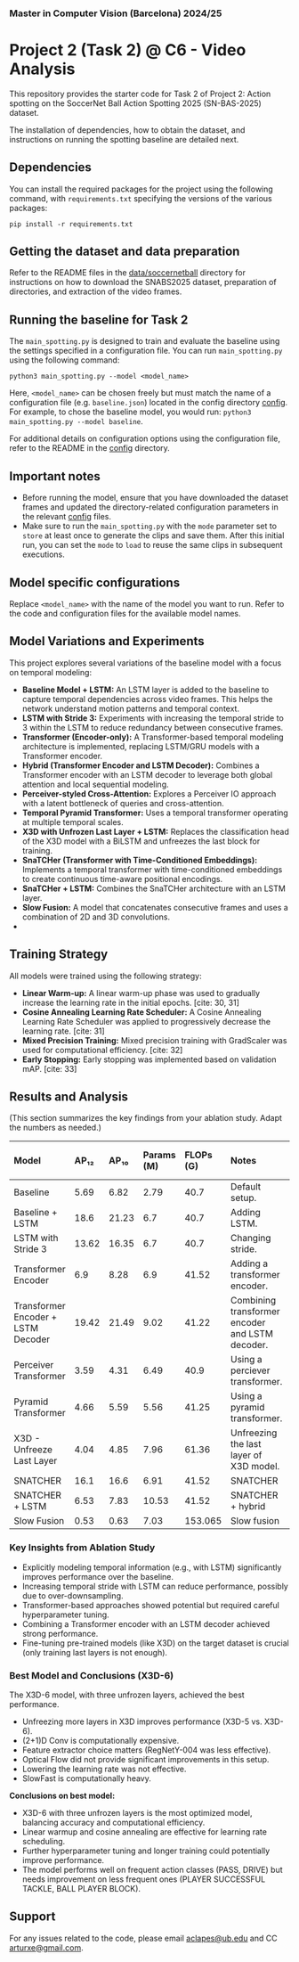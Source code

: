 ### Master in Computer Vision (Barcelona) 2024/25
# Project 2 (Task 2) @ C6 - Video Analysis

This repository provides the starter code for Task 2 of Project 2: Action spotting on the SoccerNet Ball Action Spotting 2025 (SN-BAS-2025) dataset.

The installation of dependencies, how to obtain the dataset, and instructions on running the spotting baseline are detailed next.

## Dependencies

You can install the required packages for the project using the following command, with `requirements.txt` specifying the versions of the various packages:

```
pip install -r requirements.txt
```

## Getting the dataset and data preparation

Refer to the README files in the [data/soccernetball](/data/soccernetball) directory for instructions on how to download the SNABS2025 dataset, preparation of directories, and extraction of the video frames.


## Running the baseline for Task 2

The `main_spotting.py` is designed to train and evaluate the baseline using the settings specified in a configuration file. You can run `main_spotting.py` using the following command:

```
python3 main_spotting.py --model <model_name>
```

Here, `<model_name>` can be chosen freely but must match the name of a configuration file (e.g. `baseline.json`) located in the config directory [config](/config/). For example, to chose the baseline model, you would run: `python3 main_spotting.py --model baseline`.

For additional details on configuration options using the configuration file, refer to the README in the [config](/config/) directory.

## Important notes

- Before running the model, ensure that you have downloaded the dataset frames and updated the directory-related configuration parameters in the relevant [config](/config/) files.
- Make sure to run the `main_spotting.py` with the `mode` parameter set to `store` at least once to generate the clips and save them. After this initial run, you can set the `mode` to `load` to reuse the same clips in subsequent executions.

## Model specific configurations
Replace `<model_name>` with the name of the model you want to run.  Refer to the code and configuration files for the available model names.

## Model Variations and Experiments

This project explores several variations of the baseline model with a focus on temporal modeling:

-   **Baseline Model + LSTM:** An LSTM layer is added to the baseline to capture temporal dependencies across video frames. This helps the network understand motion patterns and temporal context. 
-   **LSTM with Stride 3:** Experiments with increasing the temporal stride to 3 within the LSTM to reduce redundancy between consecutive frames.
-   **Transformer (Encoder-only):** A Transformer-based temporal modeling architecture is implemented, replacing LSTM/GRU models with a Transformer encoder.
-   **Hybrid (Transformer Encoder and LSTM Decoder):** Combines a Transformer encoder with an LSTM decoder to leverage both global attention and local sequential modeling. 
-   **Perceiver-styled Cross-Attention:** Explores a Perceiver IO approach with a latent bottleneck of queries and cross-attention. 
-   **Temporal Pyramid Transformer:** Uses a temporal transformer operating at multiple temporal scales.
-   **X3D with Unfrozen Last Layer + LSTM:** Replaces the classification head of the X3D model with a BiLSTM and unfreezes the last block for training. 
-   **SnaTCHer (Transformer with Time-Conditioned Embeddings):** Implements a temporal transformer with time-conditioned embeddings to create continuous time-aware positional encodings.
-   **SnaTCHer + LSTM:** Combines the SnaTCHer architecture with an LSTM layer.
-   **Slow Fusion:** A model that concatenates consecutive frames and uses a combination of 2D and 3D convolutions.
-   
## Training Strategy

All models were trained using the following strategy:

-   **Linear Warm-up:** A linear warm-up phase was used to gradually increase the learning rate in the initial epochs. [cite: 30, 31]
-   **Cosine Annealing Learning Rate Scheduler:** A Cosine Annealing Learning Rate Scheduler was applied to progressively decrease the learning rate. [cite: 31]
-   **Mixed Precision Training:** Mixed precision training with GradScaler was used for computational efficiency. [cite: 32]
-   **Early Stopping:** Early stopping was implemented based on validation mAP. [cite: 33]

## Results and Analysis

(This section summarizes the key findings from your ablation study. Adapt the numbers as needed.)

| Model                                  | AP₁₂  | AP₁₀  | Params (M) | FLOPs (G) | Notes                                                                                                | Improvement AP₁₀ over baseline |
| :------------------------------------- | :---- | :---- | :--------- | :-------- | :--------------------------------------------------------------------------------------------------- | :----------------------------- |
| Baseline                               | 5.69  | 6.82  | 2.79       | 40.7      | Default setup.                                                                                       | 0                              |
| Baseline + LSTM                        | 18.6  | 21.23 | 6.7        | 40.7      | Adding LSTM.                                                                                         | 9.53                           |
| LSTM with Stride 3                     | 13.62 | 16.35 | 6.7        | 40.7      | Changing stride.                                                                                     | 14.41                          |
| Transformer Encoder                    | 6.9   | 8.28  | 6.9        | 41.52     | Adding a transformer encoder.                                                                          | 1.46                           |
| Transformer Encoder + LSTM Decoder     | 19.42 | 21.49 | 9.02       | 41.22     | Combining transformer encoder and LSTM decoder.                                                        | 14.67                          |
| Perceiver Transformer                  | 3.59  | 4.31  | 6.49       | 40.9      | Using a perciever transformer.                                                                         | -1.23                          |
| Pyramid Transformer                    | 4.66  | 5.59  | 5.56       | 41.25     | Using a pyramid transformer.                                                                           | -2.51                          |
| X3D - Unfreeze Last Layer             | 4.04  | 4.85  | 7.96       | 61.36     | Unfreezing the last layer of X3D model.                                                              | -1.97                          |
| SNATCHER                               | 16.1  | 16.6  | 6.91       | 41.52     | SNATCHER                                                                                             | 9.78                           |
| SNATCHER + LSTM                        | 6.53  | 7.83  | 10.53      | 41.52     | SNATCHER + hybrid                                                                                    | 1.01                           |
| Slow Fusion                            | 0.53  | 0.63  | 7.03       | 153.065   | Slow fusion                                                                                          | -6.19                          |

### Key Insights from Ablation Study

-   Explicitly modeling temporal information (e.g., with LSTM) significantly improves performance over the baseline. 
-   Increasing temporal stride with LSTM can reduce performance, possibly due to over-downsampling.
-   Transformer-based approaches showed potential but required careful hyperparameter tuning.
-   Combining a Transformer encoder with an LSTM decoder achieved strong performance. 
-   Fine-tuning pre-trained models (like X3D) on the target dataset is crucial (only training last layers is not enough). 

### Best Model and Conclusions (X3D-6)

The X3D-6 model, with three unfrozen layers, achieved the best performance.

-   Unfreezing more layers in X3D improves performance (X3D-5 vs. X3D-6). 
-   (2+1)D Conv is computationally expensive.
-   Feature extractor choice matters (RegNetY-004 was less effective).
-   Optical Flow did not provide significant improvements in this setup. 
-   Lowering the learning rate was not effective. 
-   SlowFast is computationally heavy. 

**Conclusions on best model:**

-   X3D-6 with three unfrozen layers is the most optimized model, balancing accuracy and computational efficiency. 
-   Linear warmup and cosine annealing are effective for learning rate scheduling. 
-   Further hyperparameter tuning and longer training could potentially improve performance. 
-   The model performs well on frequent action classes (PASS, DRIVE) but needs improvement on less frequent ones (PLAYER SUCCESSFUL TACKLE, BALL PLAYER BLOCK). 

## Support

For any issues related to the code, please email [aclapes@ub.edu](mailto:aclapes@ub.edu) and CC [arturxe@gmail.com](mailto:arturxe@gmail.com).
